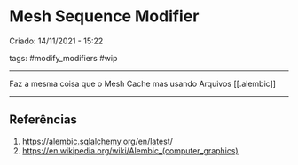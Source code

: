 # Mesh Sequence Modifier
Criado: 14/11/2021 - 15:22

tags: #modify_modifiers #wip 

---

Faz a mesma coisa que o Mesh Cache mas usando Arquivos [[.alembic]]

---
## Referências
1. https://alembic.sqlalchemy.org/en/latest/
2. https://en.wikipedia.org/wiki/Alembic_(computer_graphics)